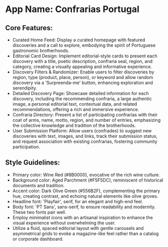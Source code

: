 # **App Name**: Confrarias Portugal

## Core Features:

- Curated Home Feed: Display a curated homepage with featured discoveries and a call to explore, embodying the spirit of Portuguese gastronomic brotherhoods.
- Editorial Card Design: Implement editorial-style cards to present each discovery with a title, poetic description, confraria seal, region, and category, creating a visually appealing and informative experience.
- Discovery Filters & Randomizer: Enable users to filter discoveries by region, type (product, place, person), or keyword and allow random discovery via a 'Surpreenda-me' button, enhancing exploration and serendipity.
- Detailed Discovery Page: Showcase detailed information for each discovery, including the recommending confraria, a large authentic image, a personal editorial text, contextual data, and related recommendations, offering a rich and immersive experience.
- Confraria Directory: Present a list of participating confrarias with their coat of arms, name, motto, region, and number of entries, emphasizing the collective knowledge and tradition of the brotherhoods.
- User Submission Platform: Allow users (confrades) to suggest new discoveries with text, images, and links, track their submission status, and request association with existing confrarias, fostering community participation.

## Style Guidelines:

- Primary color: Wine Red (#8B0000), evocative of the rich wine culture.
- Background color: Aged Parchment (#F5F5DC), reminiscent of historical documents and tradition.
- Accent color: Dark Olive Green (#556B2F), complementing the primary hue, creating contrast, and echoing natural elements like olive groves.
- Headline font: 'Playfair', serif, for an elegant and high-end feel.
- Body font: 'PT Sans', sans-serif, to ensure readability and modernity. These two fonts pair well.
- Employ minimalist icons with an artisanal inspiration to enhance the visual experience without overwhelming the user.
- Utilize a fluid, spaced editorial layout with gentle carousels and asymmetrical grids to evoke a magazine-like feel rather than a catalog or corporate dashboard.